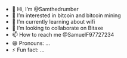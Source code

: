 - 👋 Hi, I’m @Samthedrumber
- 👀 I’m interested in bitcoin and bitcoin mining
- 🌱 I’m currently learning about wifi
- 💞️ I’m looking to collaborate on Bitaxe
- 📫 How to reach me @SamuelF97727234
- 😄 Pronouns: ...
- ⚡ Fun fact: ...

<!---
Samthedrumber/Samthedrumber is a ✨ special ✨ repository because its `README.md` (this file) appears on your GitHub profile.
You can click the Preview link to take a look at your changes.
--->
